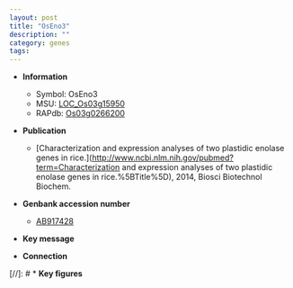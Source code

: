 ```yaml
---
layout: post
title: "OsEno3"
description: ""
category: genes
tags: 
---
```


* **Information**  
    + Symbol: OsEno3  
    + MSU: [LOC_Os03g15950](http://rice.uga.edu/cgi-bin/ORF_infopage.cgi?orf=LOC_Os03g15950)  
    + RAPdb: [Os03g0266200](https://rapdb.dna.affrc.go.jp/locus/?name=Os03g0266200)  

* **Publication**  
    + [Characterization and expression analyses of two plastidic enolase genes in rice.](http://www.ncbi.nlm.nih.gov/pubmed?term=Characterization and expression analyses of two plastidic enolase genes in rice.%5BTitle%5D), 2014, Biosci Biotechnol Biochem.

* **Genbank accession number**  
    + [AB917428](http://www.ncbi.nlm.nih.gov/nuccore/AB917428)

* **Key message**  

* **Connection**  

[//]: # * **Key figures**  


